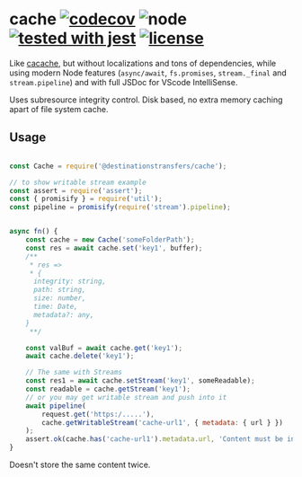 # cache [![codecov](https://codecov.io/gh/destinationstransfers/cache/branch/master/graph/badge.svg)](https://codecov.io/gh/destinationstransfers/cache) ![node](https://img.shields.io/node/v/@destinationstransfers/cache.svg) [![tested with jest](https://img.shields.io/badge/tested_with-jest-99424f.svg)](https://github.com/facebook/jest) [![license](https://img.shields.io/npm/l/@destinationstransfers/cache.svg)](https://npm.im/cacache)
Like [cacache](https://github.com/zkat/cacache), but without localizations and tons of dependencies, while using modern Node features (`async/await`, `fs.promises`, `stream._final` and `stream.pipeline`) and with full JSDoc for VScode IntelliSense.

Uses subresource integrity control. Disk based, no extra memory caching apart of file system cache.

## Usage

```js

const Cache = require('@destinationstransfers/cache');

// to show writable stream example
const assert = require('assert');
const { promisify } = require('util');
const pipeline = promisify(require('stream').pipeline);


async fn() {
    const cache = new Cache('someFolderPath');
    const res = await cache.set('key1', buffer);
    /**
     * res => 
     * {
      integrity: string,
      path: string,
      size: number,
      time: Date,
      metadata?: any,
    }
     **/

    const valBuf = await cache.get('key1');
    await cache.delete('key1');

    // The same with Streams
    const res1 = await cache.setStream('key1', someReadable);
    const readable = cache.getStream('key1');
    // or you may get writable stream and push into it
    await pipeline(
        request.get('https:/.....'),
        cache.getWritableStream('cache-url1', { metadata: { url } })
    );
    assert.ok(cache.has('cache-url1').metadata.url, 'Content must be in cache now with associated metadata')
}
```

Doesn't store the same content twice.
